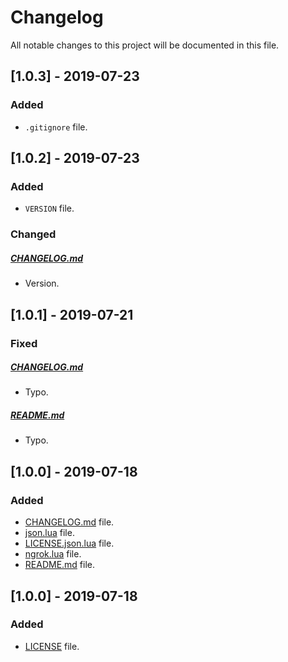 # Changelog

All notable changes to this project will be documented in this file.

## [1.0.3] - 2019-07-23

### Added

- `.gitignore` file.

## [1.0.2] - 2019-07-23

### Added

- `VERSION` file.

### Changed

##### [CHANGELOG.md](CHANGELOG.md)

- Version.

## [1.0.1] - 2019-07-21

### Fixed

##### [CHANGELOG.md](CHANGELOG.md)

- Typo.

##### [README.md](README.md)

- Typo.

## [1.0.0] - 2019-07-18

### Added

- [CHANGELOG.md](CHANGELOG.md) file.
- [json.lua](json.lua) file.
- [LICENSE.json.lua](LICENSE.json.lua) file.
- [ngrok.lua](ngrok.lua) file.
- [README.md](README.md) file.

## [1.0.0] - 2019-07-18

### Added

- [LICENSE](LICENSE) file.
